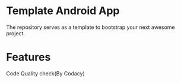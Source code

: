 # Template Android App 
The repository serves as a template to bootstrap your next awesome project.

# Features
Code Quality check(By Codacy)
